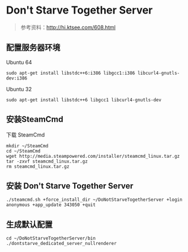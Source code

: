 # Don't Starve Together Server
> 参考资料：http://hi.ktsee.com/608.html



## 配置服务器环境

Ubuntu 64 

```shell
sudo apt-get install libstdc++6:i386 libgcc1:i386 libcurl4-gnutls-dev:i386
```

Ubuntu 32

```shell
sudo apt-get install libstdc++6 libgcc1 libcurl4-gnutls-dev
```



## 安装SteamCmd

下载 SteamCmd

```shell
mkdir ~/SteamCmd
cd ~/SteamCmd
wget http://media.steampowered.com/installer/steamcmd_linux.tar.gz
tar -zxvf steamcmd_linux.tar.gz
rm steamcmd_linux.tar.gz
```



## 安装 Don't Starve Together Server

```shell
./steamcmd.sh +force_install_dir ~/DoNotStarveTogetherServer +login anonymous +app_update 343050 +quit
```



## 生成默认配置

```shell
cd ~/DoNotStarveTogetherServer/bin
./dontstarve_dedicated_server_nullrenderer
```

